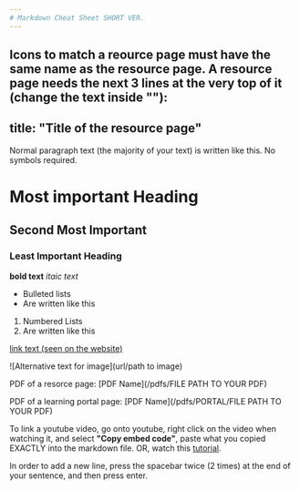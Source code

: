 ```yaml
---
# Markdown Cheat Sheet SHORT VER.
---
```

<!-- Comment. Ignore these. These are not seen on the website. 
Online Markdown Guide: https://www.markdownguide.org/cheat-sheet/ -->

Icons to match a reource page must have the same name as the resource page.
A resource page needs the next 3 lines at the very top of it (change the text inside ""):
---
title: "Title of the resource page"
---

Normal paragraph text (the majority of your text) is written like this. No symbols required.

# Most important Heading
## Second Most Important
### Least Important Heading

**bold text**
*itaic text*

* Bulleted lists
* Are written like this

1. Numbered Lists
2. Are written like this

[link text (seen on the website)](url)

![Alternative text for image](url/path to image)

PDF of a resorce page:
[PDF Name](/pdfs/FILE PATH TO YOUR PDF)


PDF of a learning portal page:
[PDF Name](/pdfs/PORTAL/FILE PATH TO YOUR PDF)


To link a youtube video, go onto youtube, right click on the video when watching it, and select **"Copy embed code"**, paste what you copied EXACTLY into the markdown file. OR, watch this [tutorial](https://www.youtube.com/watch?v=vGHrJDmepI0).

In order to add a new line, press the spacebar twice (2 times) at the end of your sentence, and then press enter.